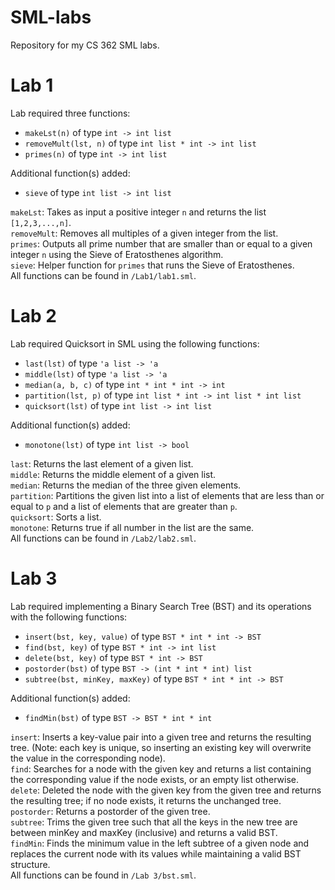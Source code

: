 # SML-labs
Repository for my CS 362 SML labs.

# Lab 1
Lab required three functions:
- `makeLst(n)` of type `int -> int list`
- `removeMult(lst, n)` of type `int list * int -> int list`
- `primes(n)` of type `int -> int list`

Additional function(s) added:
- `sieve` of type `int list -> int list`

`makeLst`: Takes as input a positive integer `n` and returns the list `[1,2,3,...,n]`.\
`removeMult`: Removes all multiples of a given integer from the list.\
`primes`: Outputs all prime number that are smaller than or equal to a given integer `n` using the Sieve of Eratosthenes algorithm.\
`sieve`: Helper function for `primes` that runs the Sieve of Eratosthenes.\
All functions can be found in `/Lab1/lab1.sml`.

# Lab 2

Lab required Quicksort in SML using the following functions:
- `last(lst)` of type `'a list -> 'a`
- `middle(lst)` of type `'a list -> 'a`
- `median(a, b, c)` of type `int * int * int -> int`
- `partition(lst, p)` of type `int list * int -> int list * int list`
- `quicksort(lst)` of type `int list -> int list`

Additional function(s) added:
- `monotone(lst)` of type `int list -> bool`

`last`: Returns the last element of a given list.\
`middle`: Returns the middle element of a given list.\
`median`: Returns the median of the three given elements.\
`partition`: Partitions the given list into a list of elements that are less than or equal to `p` and a list of elements that are greater than `p`.\
`quicksort`: Sorts a list.\
`monotone`: Returns true if all number in the list are the same.\
All functions can be found in `/Lab2/lab2.sml`.

# Lab 3

Lab required implementing a Binary Search Tree (BST) and its operations with the following functions:
- `insert(bst, key, value)` of type `BST * int * int -> BST`
- `find(bst, key)` of type `BST * int -> int list`
- `delete(bst, key)` of type `BST * int -> BST`
- `postorder(bst)` of type `BST -> (int * int * int) list`
- `subtree(bst, minKey, maxKey)` of type `BST * int * int -> BST`

Additional function(s) added:
- `findMin(bst)` of type `BST -> BST * int * int`

`insert`: Inserts a key-value pair into a given tree and returns the resulting tree. (Note: each key is unique, so inserting an existing key will overwrite the value in the corresponding node).\
`find`: Searches for a node with the given key and returns a list containing the corresponding value if the node exists, or an empty list otherwise.\
`delete`: Deleted the node with the given key from the given tree and returns the resulting tree; if no node exists, it returns the unchanged tree.\
`postorder`: Returns a postorder of the given tree.\
`subtree`: Trims the given tree such that all the keys in the new tree are between minKey and maxKey (inclusive) and returns a valid BST.\
`findMin`: Finds the minimum value in the left subtree of a given node and replaces the current node with its values while maintaining a valid BST structure.\
All functions can be found in `/Lab 3/bst.sml`.
